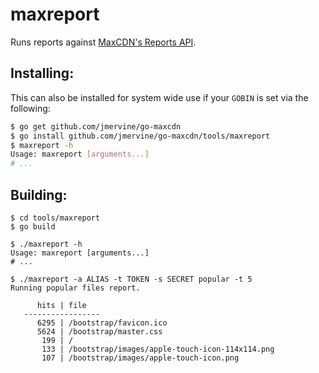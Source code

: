 maxreport
=========

Runs reports against [MaxCDN's Reports API](http://docs.maxcdn.com/#reports-api).

Installing:
-----------

This can also be installed for system wide use if your `GOBIN` is set via the following:

```bash
$ go get github.com/jmervine/go-maxcdn
$ go install github.com/jmervine/go-maxcdn/tools/maxreport
$ maxreport -h
Usage: maxreport [arguments...]
# ...

```

Building:
---------

```
$ cd tools/maxreport
$ go build

$ ./maxreport -h
Usage: maxreport [arguments...]
# ...

$ ./maxreport -a ALIAS -t TOKEN -s SECRET popular -t 5
Running popular files report.

      hits | file
   -----------------
      6295 | /bootstrap/favicon.ico
      5624 | /bootstrap/master.css
       199 | /
       133 | /bootstrap/images/apple-touch-icon-114x114.png
       107 | /bootstrap/images/apple-touch-icon.png

```
